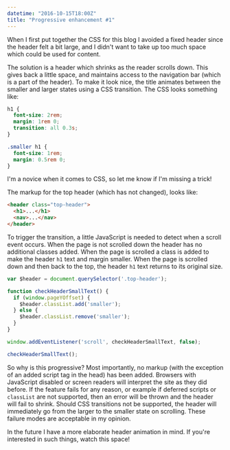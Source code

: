 ```yaml
---
datetime: "2016-10-15T18:00Z"
title: "Progressive enhancement #1"
---
```

When I first put together the CSS for this blog I avoided a fixed header since
the header felt a bit large, and I didn't want to take up too much space which
could be used for content.

The solution is a header which shrinks as the reader scrolls down. This gives
back a little space, and maintains access to the navigation bar (which is a
part of the header). To make it look nice, the title animates between the
smaller and larger states using a CSS transition. The CSS looks something like:

```css
h1 {
  font-size: 2rem;
  margin: 1rem 0;
  transition: all 0.3s;
}

.smaller h1 {
  font-size: 1rem;
  margin: 0.5rem 0;
}
```

I'm a novice when it comes to CSS, so let me know if I'm missing a trick!

The markup for the top header (which has not changed), looks like:

```html
<header class="top-header">
  <h1>...</h1>
  <nav>...</nav>
</header>
```

To trigger the transition, a little JavaScript is needed to detect when a scroll
event occurs. When the page is not scrolled down the header has no additional
classes added. When the page is scrolled a class is added to make the header
`h1` text and margin smaller. When the page is scrolled down and then back to
the top, the header `h1` text returns to its original size.

```javascript
var $header = document.querySelector('.top-header');

function checkHeaderSmallText() {
  if (window.pageYOffset) {
    $header.classList.add('smaller');
  } else {
    $header.classList.remove('smaller');
  }
}

window.addEventListener('scroll', checkHeaderSmallText, false);

checkHeaderSmallText();
```

So why is this progressive? Most importantly, no markup (with the exception of
an added script tag in the head) has been added. Browsers with JavaScript
disabled or screen readers will interpret the site as they did before. If the
feature fails for any reason, or example if deferred scripts or `classList` are
not supported, then an error will be thrown and the header will fail to shrink.
Should CSS transitions not be supported, the header will immediately go from the
larger to the smaller state on scrolling. These failure modes are acceptable in
my opinion.

In the future I have a more elaborate header animation in mind. If you're
interested in such things, watch this space!
